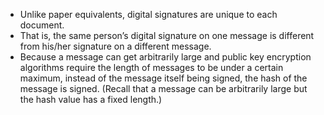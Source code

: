- Unlike paper equivalents, digital signatures are unique to each document.
- That is, the same person’s digital signature on one message is different from his/her signature on a different message.
- Because a message can get arbitrarily large and public key encryption algorithms require the length of messages to be under a certain maximum, instead of the message itself being signed, the hash of the message is signed. (Recall that a message can be arbitrarily large but the hash value has a fixed length.)